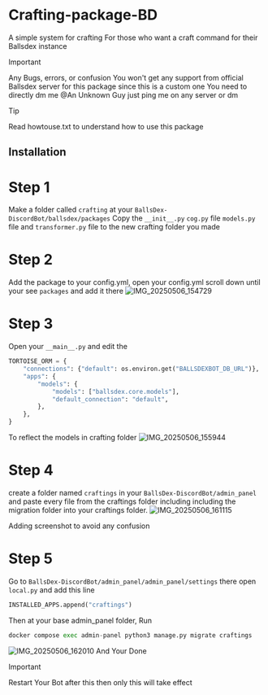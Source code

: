 # Crafting-package-BD
A simple system for crafting For those who want a craft command for their Ballsdex instance  

> [!IMPORTANT]
> Any Bugs, errors, or confusion You won't get any support from official Ballsdex server for this package since this is a custom one You need to directly dm me @An Unknown Guy just ping me on any server or dm 

> [!Tip]
> Read howtouse.txt to understand how to use this package 
> 
## Installation 

# Step 1 
Make a folder called `crafting` at your `BallsDex-DiscordBot/ballsdex/packages`
Copy the `__init__.py` `cog.py` file `models.py` file and `transformer.py` file to the new crafting folder you made 

# Step 2 
Add the package to your config.yml, open your config.yml scroll down until your see 
`packages` and add it there 
![IMG_20250506_154729](https://github.com/user-attachments/assets/c035eeaf-642d-4630-a5df-aaca6edb58ea)

# Step 3 
Open your `__main__.py` and edit the 
```py
TORTOISE_ORM = {
    "connections": {"default": os.environ.get("BALLSDEXBOT_DB_URL")},
    "apps": {
        "models": {
            "models": ["ballsdex.core.models"],
            "default_connection": "default",
        },
    },
}
```

To reflect the models in crafting folder ![IMG_20250506_155944](https://github.com/user-attachments/assets/412695ee-d6ca-4f29-bb28-9aa08167b978)

# Step 4 
create a folder named `craftings` in your `BallsDex-DiscordBot/admin_panel` and paste every file from the craftings folder including including the migration folder into your craftings folder.
![IMG_20250506_161115](https://github.com/user-attachments/assets/3ce13bce-ffd5-4fc3-8754-cad022660036)

Adding screenshot to avoid any confusion

# Step 5 
Go to `BallsDex-DiscordBot/admin_panel/admin_panel/settings` there open `local.py` and add this line 
```py
INSTALLED_APPS.append("craftings")
```
Then at your base admin_panel folder,
Run 
```py
docker compose exec admin-panel python3 manage.py migrate craftings
```

![IMG_20250506_162010](https://github.com/user-attachments/assets/432f1576-ae20-47e7-96dd-50ead20009c0) 
And Your Done 
> [!IMPORTANT]
> Restart Your Bot after this then only this will take effect 
